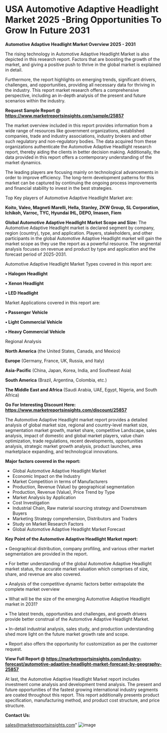 # USA Automotive Adaptive Headlight Market 2025 -Bring Opportunities To Grow In Future 2031

<Strong> Automotive Adaptive Headlight Market Overview 2025 - 2031</strong>

The rising technology in Automotive Adaptive Headlight Market is also depicted in this research report. Factors that are boosting the growth of the market, and giving a positive push to thrive in the global market is explained in detail.

Furthermore, the report highlights on emerging trends, significant drivers, challenges, and opportunities, providing all necessary data for thriving in the industry. This report market research offers a comprehensive perspective, including an in-depth analysis of the present and future scenarios within the industry.

<strong>Request Sample Report @ <a href=https://www.marketreportsinsights.com/sample/25857>https://www.marketreportsinsights.com/sample/25857</a></strong>

The market overview included in this report provides information from a wide range of resources like government organizations, established companies, trade and industry associations, industry brokers and other such regulatory and non-regulatory bodies. The data acquired from these organizations authenticate the Automotive Adaptive Headlight research report, thereby aiding the clients in better decision making. Additionally, the data provided in this report offers a contemporary understanding of the market dynamics.

The leading players are focusing mainly on technological advancements in order to improve efficiency. The long-term development patterns for this market can be captured by continuing the ongoing process improvements and financial stability to invest in the best strategies.

Top Key players of Automotive Adaptive Headlight Market are:

<strong>Koito, Valeo, Magneti Marelli, Hella, Stanley, ZKW Group, SL Corporation, Ichikoh, Varroc, TYC, Hyundai IHL, DEPO, Imasen, Fiem</strong>

<strong><b>Global Automotive Adaptive Headlight Market Scope and Size:</b></strong>
The Automotive Adaptive Headlight market is declared segment by company, region (country), type, and application. Players, stakeholders, and other participants in the global Automotive Adaptive Headlight market will gain the market scope as they use the report as a powerful resource. The segmental analysis focuses on revenue and product by type and application and the forecast period of 2025-2031.

Automotive Adaptive Headlight Market Types covered in this report are:

<strong>• Halogen Headlight

• Xenon Headlight

• LED Headlight</strong>

Market Applications covered in this report are:

<strong>• Passenger Vehicle

• Light Commercial Vehicle

• Heavy Commercial Vehicle</strong> 

Regional Analysis

<strong>North America</strong> (the United States, Canada, and Mexico)

<strong>Europe</strong> (Germany, France, UK, Russia, and Italy)

<strong>Asia-Pacific</strong> (China, Japan, Korea, India, and Southeast Asia)

<strong>South America</strong> (Brazil, Argentina, Colombia, etc.)

<strong>The Middle East and Africa</strong> (Saudi Arabia, UAE, Egypt, Nigeria, and South Africa)

<strong>Go For Interesting Discount Here: <a href=https://www.marketreportsinsights.com/discount/25857>https://www.marketreportsinsights.com/discount/25857</a></strong>

The Automotive Adaptive Headlight market report provides a detailed analysis of global market size, regional and country-level market size, segmentation market growth, market share, competitive Landscape, sales analysis, impact of domestic and global market players, value chain optimization, trade regulations, recent developments, opportunities analysis, strategic market growth analysis, product launches, area marketplace expanding, and technological innovations.

<strong><b>Major factors covered in the report:</b></strong>
<ul>
  <li>Global Automotive Adaptive Headlight Market </li>
  <li>Economic Impact on the Industry</li>
  <li>Market Competition in terms of Manufacturers</li>
  <li>Production, Revenue (Value) by geographical segmentation</li>
  <li>Production, Revenue (Value), Price Trend by Type</li>
  <li>Market Analysis by Application</li>
  <li>Cost Investigation</li>
  <li>Industrial Chain, Raw material sourcing strategy and Downstream Buyers</li>
  <li>Marketing Strategy comprehension, Distributors and Traders</li>
  <li>Study on Market Research Factors</li>
  <li>Global Automotive Adaptive Headlight Market Forecast</li>
</ul>

<strong><b>Key Point of the Automotive Adaptive Headlight Market report:</b></strong>

• Geographical distribution, company profiling, and various other market segmentation are provided in the report.

• For better understanding of the global Automotive Adaptive Headlight market status, the accurate market valuation which comprises of size, share, and revenue are also covered.

• Analysis of the competitive dynamic factors better extrapolate the complete market overview

• What will be the size of the emerging Automotive Adaptive Headlight market in 2031?

• The latest trends, opportunities and challenges, and growth drivers provide better construal of the Automotive Adaptive Headlight Market.

• In-detail industrial analysis, sales study, and production understanding shed more light on the future market growth rate and scope.

• Report also offers the opportunity for customization as per the customer request.

<strong><b>View Full Report @ <a href=https://marketreportsinsights.com/industry-forecast/automotive-adaptive-headlight-market-forecast-by-geography-25857>https://marketreportsinsights.com/industry-forecast/automotive-adaptive-headlight-market-forecast-by-geography-25857</a></b></strong>


At last, the Automotive Adaptive Headlight Market report includes investment come analysis and development trend analysis. The present and future opportunities of the fastest growing international industry segments are coated throughout this report. This report additionally presents product specification, manufacturing method, and product cost structure, and price structure.

<strong>Contact Us:</strong>

sales@marketreportsinsights.com"
![image](https://github.com/user-attachments/assets/61f486ac-cc00-4294-9f1e-543ce61999c9)
